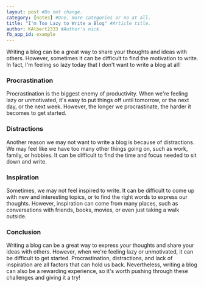 ```yaml
---
layout: post #Do not change.
category: [notes] #One, more categories or no at all.
title: "I'm Too Lazy to Write a Blog" #Article title.
author: KAlbert2333 #Author's nick.
fb_app_id: example
---
```


Writing a blog can be a great way to share your thoughts and ideas with others. However, sometimes it can be difficult to find the motivation to write. In fact, I'm feeling so lazy today that I don't want to write a blog at all!

### Procrastination
Procrastination is the biggest enemy of productivity. When we're feeling lazy or unmotivated, it's easy to put things off until tomorrow, or the next day, or the next week. However, the longer we procrastinate, the harder it becomes to get started.

### Distractions
Another reason we may not want to write a blog is because of distractions. We may feel like we have too many other things going on, such as work, family, or hobbies. It can be difficult to find the time and focus needed to sit down and write.

### Inspiration
Sometimes, we may not feel inspired to write. It can be difficult to come up with new and interesting topics, or to find the right words to express our thoughts. However, inspiration can come from many places, such as conversations with friends, books, movies, or even just taking a walk outside.

### Conclusion
Writing a blog can be a great way to express your thoughts and share your ideas with others. However, when we're feeling lazy or unmotivated, it can be difficult to get started. Procrastination, distractions, and lack of inspiration are all factors that can hold us back. Nevertheless, writing a blog can also be a rewarding experience, so it's worth pushing through these challenges and giving it a try!